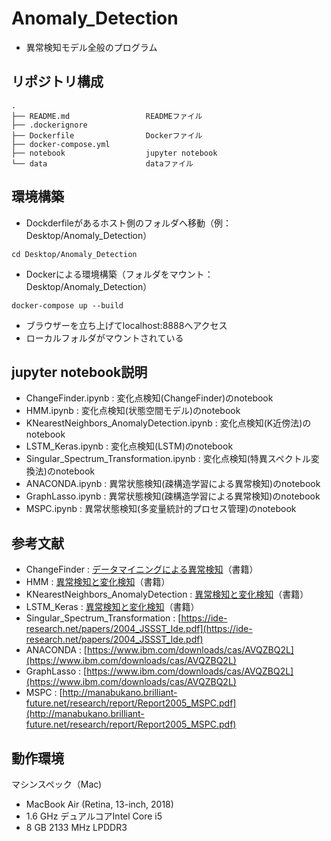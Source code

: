 # Anomaly_Detection
* 異常検知モデル全般のプログラム

## リポジトリ構成
```
.
├── README.md                 READMEファイル
├── .dockerignore        
├── Dockerfile                Dockerファイル
├── docker-compose.yml
├── notebook                  jupyter notebook
└── data                      dataファイル
```

## 環境構築

* Dockderfileがあるホスト側のフォルダへ移動（例：Desktop/Anomaly_Detection）
```
cd Desktop/Anomaly_Detection
```

* Dockerによる環境構築（フォルダをマウント：Desktop/Anomaly_Detection）
```
docker-compose up --build
```

* ブラウザーを立ち上げてlocalhost:8888へアクセス
* ローカルフォルダがマウントされている

## jupyter notebook説明
* ChangeFinder.ipynb : 変化点検知(ChangeFinder)のnotebook
* HMM.ipynb : 変化点検知(状態空間モデル)のnotebook
* KNearestNeighbors_AnomalyDetection.ipynb : 変化点検知(K近傍法)のnotebook
* LSTM_Keras.ipynb : 変化点検知(LSTM)のnotebook
* Singular_Spectrum_Transformation.ipynb : 変化点検知(特異スペクトル変換法)のnotebook
* ANACONDA.ipynb : 異常状態検知(疎構造学習による異常検知)のnotebook
* GraphLasso.ipynb : 異常状態検知(疎構造学習による異常検知)のnotebook
* MSPC.ipynb : 異常状態検知(多変量統計的プロセス管理)のnotebook

## 参考文献
* ChangeFinder : [データマイニングによる異常検知](https://www.amazon.co.jp/%E3%83%87%E3%83%BC%E3%82%BF%E3%83%9E%E3%82%A4%E3%83%8B%E3%83%B3%E3%82%B0%E3%81%AB%E3%82%88%E3%82%8B%E7%95%B0%E5%B8%B8%E6%A4%9C%E7%9F%A5-%E5%B1%B1%E8%A5%BF-%E5%81%A5%E5%8F%B8/dp/4320018826)（書籍）
* HMM : [異常検知と変化検知](https://www.amazon.co.jp/%E7%95%B0%E5%B8%B8%E6%A4%9C%E7%9F%A5%E3%81%A8%E5%A4%89%E5%8C%96%E6%A4%9C%E7%9F%A5-%E6%A9%9F%E6%A2%B0%E5%AD%A6%E7%BF%92%E3%83%97%E3%83%AD%E3%83%95%E3%82%A7%E3%83%83%E3%82%B7%E3%83%A7%E3%83%8A%E3%83%AB%E3%82%B7%E3%83%AA%E3%83%BC%E3%82%BA-%E4%BA%95%E6%89%8B-%E5%89%9B/dp/4061529080)（書籍）
* KNearestNeighbors_AnomalyDetection : [異常検知と変化検知](https://www.amazon.co.jp/%E7%95%B0%E5%B8%B8%E6%A4%9C%E7%9F%A5%E3%81%A8%E5%A4%89%E5%8C%96%E6%A4%9C%E7%9F%A5-%E6%A9%9F%E6%A2%B0%E5%AD%A6%E7%BF%92%E3%83%97%E3%83%AD%E3%83%95%E3%82%A7%E3%83%83%E3%82%B7%E3%83%A7%E3%83%8A%E3%83%AB%E3%82%B7%E3%83%AA%E3%83%BC%E3%82%BA-%E4%BA%95%E6%89%8B-%E5%89%9B/dp/4061529080)（書籍）
* LSTM_Keras : [異常検知と変化検知](https://www.amazon.co.jp/%E7%95%B0%E5%B8%B8%E6%A4%9C%E7%9F%A5%E3%81%A8%E5%A4%89%E5%8C%96%E6%A4%9C%E7%9F%A5-%E6%A9%9F%E6%A2%B0%E5%AD%A6%E7%BF%92%E3%83%97%E3%83%AD%E3%83%95%E3%82%A7%E3%83%83%E3%82%B7%E3%83%A7%E3%83%8A%E3%83%AB%E3%82%B7%E3%83%AA%E3%83%BC%E3%82%BA-%E4%BA%95%E6%89%8B-%E5%89%9B/dp/4061529080)（書籍）
* Singular_Spectrum_Transformation : [https://ide-research.net/papers/2004_JSSST_Ide.pdf](https://ide-research.net/papers/2004_JSSST_Ide.pdf)
* ANACONDA : [https://www.ibm.com/downloads/cas/AVQZBQ2L](https://www.ibm.com/downloads/cas/AVQZBQ2L)
* GraphLasso : [https://www.ibm.com/downloads/cas/AVQZBQ2L](https://www.ibm.com/downloads/cas/AVQZBQ2L)
* MSPC : [http://manabukano.brilliant-future.net/research/report/Report2005_MSPC.pdf](http://manabukano.brilliant-future.net/research/report/Report2005_MSPC.pdf)

## 動作環境
マシンスペック（Mac)
- MacBook Air (Retina, 13-inch, 2018)
- 1.6 GHz デュアルコアIntel Core i5
- 8 GB 2133 MHz LPDDR3